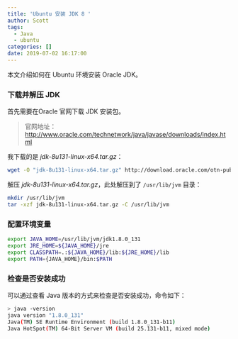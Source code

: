 ```yaml
---
title: 'Ubuntu 安装 JDK 8 '
author: Scott
tags:
  - Java
  - ubuntu
categories: []
date: 2019-07-02 16:17:00
---
```

本文介绍如何在 Ubuntu 环境安装 Oracle JDK。
<!--more-->

### 下载并解压 JDK
首先需要在Oracle 官网下载 JDK 安装包。

> 官网地址：http://www.oracle.com/technetwork/java/javase/downloads/index.html


我下载的是 *jdk-8u131-linux-x64.tar.gz*：

```bash
wget -O "jdk-8u131-linux-x64.tar.gz" http://download.oracle.com/otn-pub/java/jdk/8u131-b11/d54c1d3a095b4ff2b6607d096fa80163/jdk-8u131-linux-x64.tar.gz
```

解压 *jdk-8u131-linux-x64.tar.gz*，此处解压到了 `/usr/lib/jvm` 目录：
```bash
mkdir /usr/lib/jvm
tar -xzf jdk-8u131-linux-x64.tar.gz -C /usr/lib/jvm
```

### 配置环境变量
```bash
export JAVA_HOME=/usr/lib/jvm/jdk1.8.0_131
export JRE_HOME=${JAVA_HOME}/jre
export CLASSPATH=.:${JAVA_HOME}/lib:${JRE_HOME}/lib
export PATH={JAVA_HOME}/bin:$PATH
```

### 检查是否安装成功
可以通过查看 Java 版本的方式来检查是否安装成功，命令如下：
```bash
> java -version
java version "1.8.0_131"
Java(TM) SE Runtime Environment (build 1.8.0_131-b11)
Java HotSpot(TM) 64-Bit Server VM (build 25.131-b11, mixed mode)
```